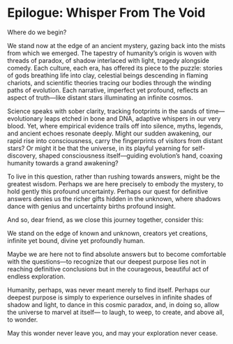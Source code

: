 # Epilogue: Whisper From The Void


Where do we begin?

We stand now at the edge of an ancient mystery, gazing back into the mists from which we emerged. The tapestry of humanity’s origin is woven with threads of paradox, of shadow interlaced with light, tragedy alongside comedy. Each culture, each era, has offered its piece to the puzzle: stories of gods breathing life into clay, celestial beings descending in flaming chariots, and scientific theories tracing our bodies through the winding paths of evolution. Each narrative, imperfect yet profound, reflects an aspect of truth—like distant stars illuminating an infinite cosmos.

Science speaks with sober clarity, tracking footprints in the sands of time—evolutionary leaps etched in bone and DNA, adaptive whispers in our very blood. Yet, where empirical evidence trails off into silence, myths, legends, and ancient echoes resonate deeply. Might our sudden awakening, our rapid rise into consciousness, carry the fingerprints of visitors from distant stars? Or might it be that the universe, in its playful yearning for self-discovery, shaped consciousness itself—guiding evolution’s hand, coaxing humanity towards a grand awakening?

To live in this question, rather than rushing towards answers, might be the greatest wisdom. Perhaps we are here precisely to embody the mystery, to hold gently this profound uncertainty. Perhaps our quest for definitive answers denies us the richer gifts hidden in the unknown, where shadows dance with genius and uncertainty births profound insight.

And so, dear friend, as we close this journey together, consider this:

We stand on the edge of known and unknown, creators yet creations, infinite yet bound, divine yet profoundly human.

Maybe we are here not to find absolute answers but to become comfortable with the questions—to recognize that our deepest purpose lies not in reaching definitive conclusions but in the courageous, beautiful act of endless exploration.

Humanity, perhaps, was never meant merely to find itself. Perhaps our deepest purpose is simply to experience ourselves in infinite shades of shadow and light, to dance in this cosmic paradox, and, in doing so, allow the universe to marvel at itself— to laugh, to weep, to create, and above all, to wonder.

May this wonder never leave you, and may your exploration never cease.
